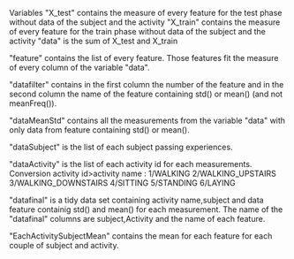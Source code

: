 Variables
"X_test" contains the measure of every feature for the test phase without data of the subject and the activity
"X_train" contains the measure of every feature for the train phase without data of the subject and the activity
"data" is the sum of X_test and X_train

"feature" contains the list of every feature. Those features fit the measure of every column of the variable "data".

"datafilter" contains in the first column the number of the feature and in the second column the name of the feature containing std() or mean() (and not meanFreq()).

"dataMeanStd" contains all the measurements from the variable "data" with only data from feature containing std() or mean().

"dataSubject" is the list of each subject passing experiences.

"dataActivity" is the list of each activity id for each measurements.
Conversion activity id>activity name :
1/WALKING
2/WALKING_UPSTAIRS
3/WALKING_DOWNSTAIRS
4/SITTING
5/STANDING
6/LAYING

"datafinal" is a tidy data set containing activity name,subject and data feature containig std() and mean() for each measurement.
The name of the "datafinal" columns are subject,Activity and the name of each feature.

"EachActivitySubjectMean" contains the mean for each feature for each couple of subject and activity.
